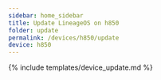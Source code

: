 ```yaml
---
sidebar: home_sidebar
title: Update LineageOS on h850
folder: update
permalink: /devices/h850/update
device: h850
---
```

{% include templates/device_update.md %}
